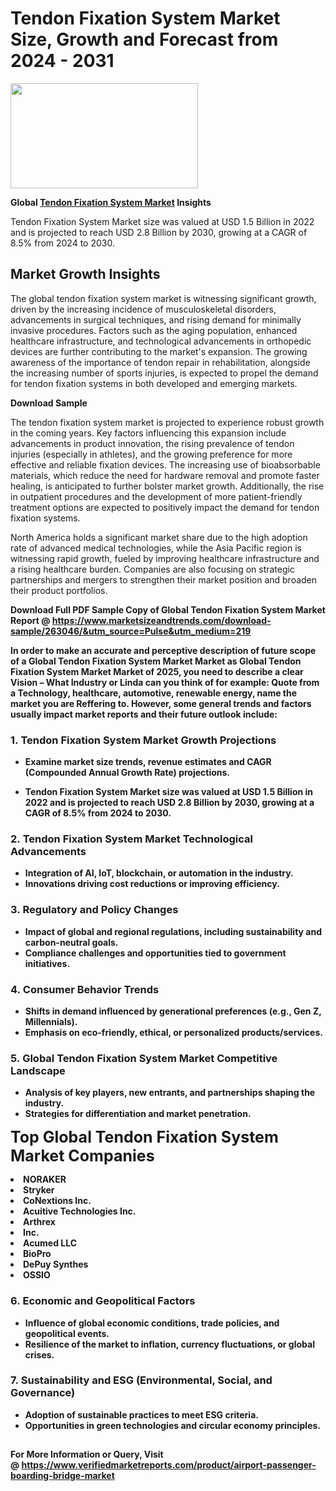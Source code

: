 <H1>Tendon Fixation System Market Size, Growth and Forecast from 2024 - 2031</H1><img class="aligncenter size-medium wp-image-584254" src="https://thirdeyenews.in/wp-content/uploads/2024/09/Global-Market-Research-300x168.jpeg" alt="" width="300" height="168" /><p><strong>Global&nbsp;<a href="https://www.marketsizeandtrends.com/download-sample/263046/&amp;utm_source=Pulse&amp;utm_medium=219">Tendon Fixation System Market</a> Insights</strong></p><p>Tendon Fixation System Market size was valued at USD 1.5 Billion in 2022 and is projected to reach USD 2.8 Billion by 2030, growing at a CAGR of 8.5% from 2024 to 2030.</p><p><h2>Market Growth Insights</h2> <p>The global tendon fixation system market is witnessing significant growth, driven by the increasing incidence of musculoskeletal disorders, advancements in surgical techniques, and rising demand for minimally invasive procedures. Factors such as the aging population, enhanced healthcare infrastructure, and technological advancements in orthopedic devices are further contributing to the market's expansion. The growing awareness of the importance of tendon repair in rehabilitation, alongside the increasing number of sports injuries, is expected to propel the demand for tendon fixation systems in both developed and emerging markets.</p> <p><strong>Download Sample</strong></p> <p>The tendon fixation system market is projected to experience robust growth in the coming years. Key factors influencing this expansion include advancements in product innovation, the rising prevalence of tendon injuries (especially in athletes), and the growing preference for more effective and reliable fixation devices. The increasing use of bioabsorbable materials, which reduce the need for hardware removal and promote faster healing, is anticipated to further bolster market growth. Additionally, the rise in outpatient procedures and the development of more patient-friendly treatment options are expected to positively impact the demand for tendon fixation systems.</p> <p>North America holds a significant market share due to the high adoption rate of advanced medical technologies, while the Asia Pacific region is witnessing rapid growth, fueled by improving healthcare infrastructure and a rising healthcare burden. Companies are also focusing on strategic partnerships and mergers to strengthen their market position and broaden their product portfolios.</p> <p><strong></p><p><span class=""><strong>Download Full PDF Sample Copy of Global Tendon Fixation System Market Report</strong> @ <a href="https://www.marketsizeandtrends.com/download-sample/263046/&amp;utm_source=Pulse&amp;utm_medium=219" target="_blank">https://www.marketsizeandtrends.com/download-sample/263046/&amp;utm_source=Pulse&amp;utm_medium=219</a></span></p><p>In order to make an accurate and perceptive description of future scope of a Global&nbsp;Tendon Fixation System Market Market as Global&nbsp;Tendon Fixation System Market Market of 2025, you need to describe a clear Vision &ndash; What Industry or Linda can you think of for example: Quote from a Technology, healthcare, automotive, renewable energy, name the market you are Reffering to. However, some general trends and factors usually impact market reports and their future outlook include:</p><h3>1.&nbsp;<strong>Tendon Fixation System Market Growth Projections</strong></h3><ul><li>Examine market size trends, revenue estimates and CAGR (Compounded Annual Growth Rate) projections.</li><li><p>Tendon Fixation System Market size was valued at USD 1.5 Billion in 2022 and is projected to reach USD 2.8 Billion by 2030, growing at a CAGR of 8.5% from 2024 to 2030.</p></li></ul><h3>2.&nbsp;<strong>Tendon Fixation System Market Technological Advancements</strong></h3><ul><li>Integration of AI, IoT, blockchain, or automation in the industry.</li><li>Innovations driving cost reductions or improving efficiency.</li></ul><h3>3.&nbsp;<strong>Regulatory and Policy Changes</strong></h3><ul><li>Impact of global and regional regulations, including sustainability and carbon-neutral goals.</li><li>Compliance challenges and opportunities tied to government initiatives.</li></ul><h3>4.&nbsp;<strong>Consumer Behavior Trends</strong></h3><ul><li>Shifts in demand influenced by generational preferences (e.g., Gen Z, Millennials).</li><li>Emphasis on eco-friendly, ethical, or personalized products/services.</li></ul><h3>5.&nbsp;<strong>Global Tendon Fixation System Market Competitive Landscape</strong></h3><ul><li>Analysis of key players, new entrants, and partnerships shaping the industry.</li><li>Strategies for differentiation and market penetration.</li></ul><p data-pm-slice="1 1 []"><span style="color: inherit; font-family: inherit; font-size: 25px;">Top Global Tendon Fixation System Market Companies</span></p><div class="" data-test-id=""><p><li>NORAKER</li><li> Stryker</li><li> CoNextions Inc.</li><li> Acuitive Technologies Inc.</li><li> Arthrex</li><li> Inc.</li><li> Acumed LLC</li><li> BioPro</li><li> DePuy Synthes</li><li> OSSIO</li></p></div><h3>6.&nbsp;<strong>Economic and Geopolitical Factors</strong></h3><ul><li>Influence of global economic conditions, trade policies, and geopolitical events.</li><li>Resilience of the market to inflation, currency fluctuations, or global crises.</li></ul><h3>7.&nbsp;<strong>Sustainability and ESG (Environmental, Social, and Governance)</strong></h3><ul><li>Adoption of sustainable practices to meet ESG criteria.</li><li>Opportunities in green technologies and circular economy principles.</li></ul><h2><strong style="font-size: 14px;">For More Information or Query, Visit @&nbsp;</strong><a style="background-color: #ffffff; font-size: 14px;" href="https://www.marketsizeandtrends.com/report/tendon-fixation-system-market/" target="_blank">https://www.verifiedmarketreports.com/product/airport-passenger-boarding-bridge-market</a></h2>
